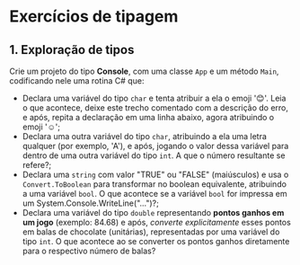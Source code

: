 # Exercícios de tipagem

## 1. Exploração de tipos

Crie um projeto do tipo **Console**, com uma classe `App` e um método `Main`, codificando nele uma rotina C# que:

- Declara uma variável do tipo `char` e tenta atribuir a ela o emoji '😊'. Leia o que acontece, deixe este trecho comentado com a descrição do erro, e após, repita a declaração em uma linha abaixo, agora atribuindo o emoji '☺';
- Declara uma outra variável do tipo `char`, atribuindo a ela uma letra qualquer (por exemplo, 'A'), e após, jogando o valor dessa variável para dentro de uma outra variável do tipo `int`. A que o número resultante se refere?;
- Declara uma `string` com valor "TRUE" ou "FALSE" (maiúsculos) e usa o `Convert.ToBoolean` para transformar no boolean equivalente, atribuindo a uma variável `bool`. O que acontece se a variável `bool` for impressa em um System.Console.WriteLine("...")?;
- Declara uma variável do tipo `double` representando **pontos ganhos em um jogo** (exemplo: 84.68) e após, _converte explicitamente_ esses pontos em balas de chocolate (unitárias), representadas por uma variável do tipo `int`. O que acontece ao se converter os pontos ganhos diretamente para o respectivo número de balas?
